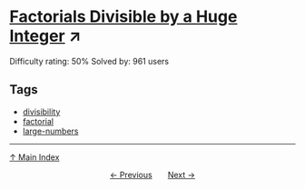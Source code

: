 # [Factorials Divisible by a Huge Integer](https://projecteuler.net/problem=320) ↗️

Difficulty rating: 50%
Solved by: 961 users
## Tags

- [divisibility](../tags/divisibility.md)
- [factorial](../tags/factorial.md)
- [large-numbers](../tags/large-numbers.md)



---

[↑ Main Index](../README.md)


<div align=center><a href='319.md'>← Previous</a> &nbsp;&nbsp; &nbsp;&nbsp;  <a href='321.md'>Next →</a></div>
